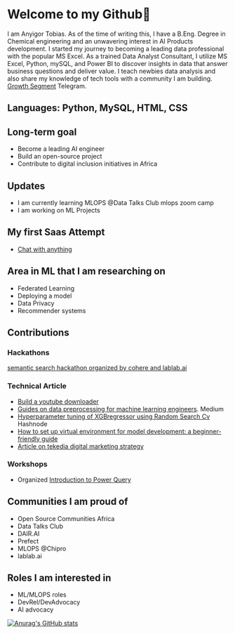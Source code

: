 # Welcome to my Github👋

I am Anyigor Tobias. As of the time of writing this, I have a B.Eng. Degree in Chemical engineering and an unwavering interest in AI Products development. I started my journey to becoming a leading data professional with the popular MS Excel. As a trained Data Analyst Consultant, I utilize MS Excel, Python, mySQL, and Power BI to discover insights in data that answer business questions and deliver value. I teach newbies data analysis and also share my knowledge of tech tools with a community I am building. [Growth Segment](https://t.me/growthsegmentx) Telegram.



## Languages: Python, MySQL, HTML, CSS

## Long-term goal
* Become a leading AI engineer
* Build an open-source project
* Contribute to digital inclusion initiatives in Africa

## Updates
* I am currently learning MLOPS @Data Talks Club mlops zoom camp
* I am working on ML Projects

## My first Saas Attempt
* [Chat with anything](https://web.facebook.com/100008253421971/videos/795655522301180/)

## Area in ML that I am researching on

* Federated Learning
* Deploying a model
* Data Privacy
* Recommender systems

## Contributions
### Hackathons
[semantic search hackathon organized by cohere and lablab.ai](https://github.com/FloweryScythe13/lablab-semantic-search-hackathon-embeddings)

### Technical Article
* [Build a youtube downloader](https://dev.to/anyigortobias_5/build-a-youtube-video-downloader-using-pytube-and-streamlit-254c)
* [Guides on data preprocessing for machine learning engineers](https://medium.com/@anuelsontobby/guides-on-data-preprocessing-for-machine-learning-engineers-db2c26de8a1). Medium
* [Hyperparameter tuning of XGBregressor using Random Search Cv](https://tobai.hashnode.dev/hyperparameter-tuning-of-xgbregressor-model-using-randomized-search) Hashnode
* [How to set up virtual environment for model development: a beginner-friendly guide](https://medium.com/@anuelsontobby/how-to-set-up-virtual-environments-for-model-development-a-beginner-friendly-guide-cab6ecd6a8b3)
* [Article on tekedia digital marketing strategy](https://medium.com/@anuelsontobby/scale-your-business-in-2023-using-tekedias-winning-digital-strategy-8faa0ec3c001)
  

### Workshops
* Organized [Introduction to Power Query](https://web.facebook.com/anuelson.tobias/posts/pfbid02q7w9238SxCGpWzG4Eir2fCaBuVpEByZpjF66jNn4ATjXxxRoA8nCotkugvHn7kcBl)

## Communities I am proud of
* Open Source Communities Africa
* Data Talks Club
* DAIR.AI
* Prefect
* MLOPS @Chipro
* lablab.ai

## Roles I am interested in

* ML/MLOPS roles
* DevRel/DevAdvocacy
* AI advocacy





[![Anurag's GitHub stats](https://github-readme-stats.vercel.app/api?username=anyigortobias)](https://github.com/anuraghazra/github-readme-stats)
